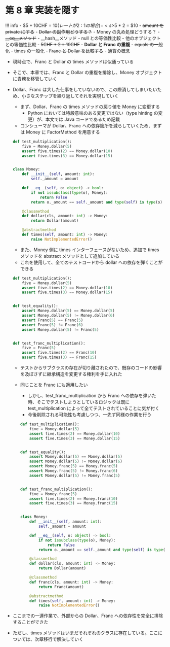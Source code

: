 # 第 8 章 実装を隠す

<!-- prettier-ignore -->
!!! info
    -   $5 + 10CHF = $10 (レートが 2:1 の場合)
    -   <s>$5 \* 2 = $10</s>
    -   <s>amount を private にする</s>
    -   <s>Dollar の副作用どうする？</s>
    -   Money の丸め処理どうする？
    -   <s>\_\_eq\_\_メソッド</s>
    -   \_\_hash\_\_メソッド
    -   null との等価性比較
    -   他のオブジェクトとの等価性比較
    -   <s>5CHF \* 2 = 10CHF</s>
    -   **Dollar と Franc の重複**
    -   <s>equals の一般化</s>
    -   times の一般化
    -   <s>Franc と Dollar を比較する</s>
    -   通貨の概念

-   現時点で、Franc と Dollar の times メソッドは似通っている
-   そこで、本章では、Franc と Dollar の重複を排除し、Money オブジェクトに責務を移管していく
-   Dollar、Franc は大した仕事をしていないので、この際消してしまいたいため、小さなステップを繰り返してそれを実現していく

    -   まず、Dollar、Franc の times メソッドの戻り値を Money に変更する
        -   Python においては特段意味のある変更ではない（type hinting の変更）が、本文では Java コードであるため記載
    -   コンシューマが Dollar、Franc への依存箇所を減らしていくため、まずは Money に FactorMethod を用意する

    ```python
    def test_multiplication():
        five = Money.dollar(5)
        assert five.times(2) == Money.dollar(10)
        assert five.times(3) == Money.dollar(15)


    class Money:
        def __init__(self, amount: int):
            self._amount = amount

        def __eq__(self, o: object) -> bool:
            if not issubclass(type(o), Money):
                return False
            return o._amount == self._amount and type(self) is type(o)

        @classmethod
        def dollar(cls, amount: int) -> Money:
            return Dollar(amount)

        @abstractmethod
        def times(self, amount: int) -> Money:
            raise NotImplementedError()
    ```

    -   また、Money 側に times インターフェースがないため、追加で times メソッドを abstract メソッドとして追加している
    -   これを使用して、全てのテストコードから dollar への依存を弾くことができる

    ```python
    def test_multiplication():
        five = Money.dollar(5)
        assert five.times(2) == Money.dollar(10)
        assert five.times(3) == Money.dollar(15)


    def test_equality():
        assert Money.dollar(5) == Money.dollar(5)
        assert Money.dollar(5) != Money.dollar(6)
        assert Franc(5) == Franc(5)
        assert Franc(5) != Franc(6)
        assert Money.dollar(5) != Franc(5)


    def test_franc_multiplication():
        five = Franc(5)
        assert five.times(2) == Franc(10)
        assert five.times(3) == Franc(15)
    ```

    -   テストからサブクラスの存在が切り離されたので、既存のコードの影響を及ぼさずに継承構造を変更する権利を手に入れた
    -   同じことを Franc にも適用したい

        -   しかし、test_franc_multiplication から Franc への依存を弾いた時、そこでテストしようとしているロジックは既に test_multiplication によって全てテストされていることに気が付く
        -   今後削除される可能性も考慮しつつ、一先ず同様の作業を行う

        ```python
        def test_multiplication():
            five = Money.dollar(5)
            assert five.times(2) == Money.dollar(10)
            assert five.times(3) == Money.dollar(15)


        def test_equality():
            assert Money.dollar(5) == Money.dollar(5)
            assert Money.dollar(5) != Money.dollar(6)
            assert Money.franc(5) == Money.franc(5)
            assert Money.franc(5) != Money.franc(6)
            assert Money.dollar(5) != Money.franc(5)


        def test_franc_multiplication():
            five = Money.franc(5)
            assert five.times(2) == Money.franc(10)
            assert five.times(3) == Money.franc(15)


        class Money:
            def __init__(self, amount: int):
                self._amount = amount

            def __eq__(self, o: object) -> bool:
                if not issubclass(type(o), Money):
                    return False
                return o._amount == self._amount and type(self) is type(o)

            @classmethod
            def dollar(cls, amount: int) -> Money:
                return Dollar(amount)

            @classmethod
            def franc(cls, amount: int) -> Money:
                return Franc(amount)

            @abstractmethod
            def times(self, amount: int) -> Money:
                raise NotImplementedError()
        ```

-   ここまでの一連作業で、外部からの Dollar、Franc への依存性を完全に排除することができた
-   ただし、times メソッドはいまだそれぞれのクラスに存在している。ここについては、次章移行で解決していく
